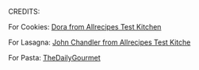 CREDITS:


For Cookies: [Dora from Allrecipes Test Kitchen](https://www.allrecipes.com/recipe/10813/best-chocolate-chip-cookies/)


For Lasagna: [John Chandler from Allrecipes Test Kitche](https://www.allrecipes.com/recipe/23600/worlds-best-lasagna/)


For Pasta: [TheDailyGourmet](https://www.allrecipes.com/high-protein-cottage-cheese-mac-and-cheese-recipe-11687838)

